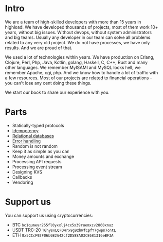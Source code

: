 # Intro
We are a team of high-skilled developers with more than 15 years in highload. 
We have developed thousands of projects, most of them work 10+ years, without  big issues. 
Without devops, without system administrators and big teams. Usually any developer in our team can solve all problems 
related to any very old project. We do not have processes, we have only results. And we are proud of that.

We used a lot of technologies within years. We have production on Erlang, Clojure, Perl, Php, Java, Kotlin, 
golang, Haskell, C, C++, Rust and many other languages. We remember MyISAMI and MySQL locks hell, we remember Apache, 
cgi, php. And we know how to handle a lot of traffic with a few resources. 
Most of our projects are related to financial operations - you can't lose any cent doing these things.

We start our book to share our experience with you.

# Parts
- Statically-typed protocols
- [Idempotency](idempotent-operations/idempotent-operations.md)
- [Relational databases](relational-databases/relational-databases.md)
- [Error handling](error-handling/error-handling.md)
- Random is not random
- Keep it as simple as you can
- Money amounts and exchange
- Processing API requests
- Processing event stream
- Designing KVS
- Callbacks
- Vendoring

# Support us
You can support us using cryptocurrencies:
- BTC `bc1quneyr265fl0yxxlj4cx5x39ruemxzv2860xnuz`
- USDT TRC-20 `TGhysvLQFD4rx9g9zhWfCpfY7gwpn7ontL`
- ETH `0x5CCcF92F06b6B2A42cf2D588A03C8681316eBF3A`